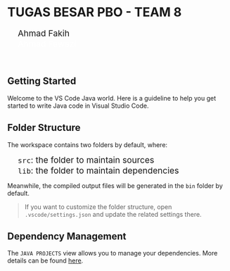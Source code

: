 <style>
  ul li {
    font-size: 1.2rem;
    list-style: none;
  }
  ul li a {
    color: white;
    text-decoration: none;
  }
</style>

<h1>TUGAS BESAR PBO - TEAM 8</h1>
<ul>
  <li>Ahmad Fakih</li>
  <li><a href="https://www.instagram.com/neckjunn/">Ahmad Fawazi</a></li>
</ul>
<br>

## Getting Started

Welcome to the VS Code Java world. Here is a guideline to help you get started to write Java code in Visual Studio Code.

## Folder Structure

The workspace contains two folders by default, where:

- `src`: the folder to maintain sources
- `lib`: the folder to maintain dependencies

Meanwhile, the compiled output files will be generated in the `bin` folder by default.

> If you want to customize the folder structure, open `.vscode/settings.json` and update the related settings there.

## Dependency Management

The `JAVA PROJECTS` view allows you to manage your dependencies. More details can be found [here](https://github.com/microsoft/vscode-java-dependency#manage-dependencies).
